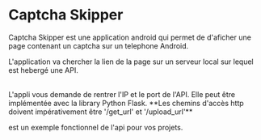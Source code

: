 # Captcha Skipper

Captcha Skipper est une application android qui permet de d'aficher une page contenant un captcha sur un telephone Android.

L'application va chercher la lien de la page sur un serveur local sur lequel est hebergé une API.

<br/>
L'appli vous demande de rentrer l'IP et le port de l'API. Elle peut être implémentée avec la library Python Flask.
**Les chemins d'accès http doivent impérativement être '/get_url' et '/upload_url'**

 est un exemple fonctionnel de l'api pour vos projets.
